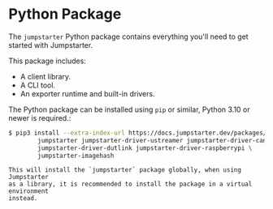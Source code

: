 # Python Package

The `jumpstarter` Python package contains everything you'll need to get started
with Jumpstarter.

This package includes:
- A client library.
- A CLI tool.
- An exporter runtime and built-in drivers.

The Python package can be installed using ``pip`` or similar, Python 3.10 or newer is required.:

<!-- TODO: create meta-package-to-install-all -->

```bash
$ pip3 install --extra-index-url https://docs.jumpstarter.dev/packages/simple \
        jumpstarter jumpstarter-driver-ustreamer jumpstarter-driver-can jumpstarter-driver-sdwire \
        jumpstarter-driver-dutlink jumpstarter-driver-raspberrypi \
        jumpstarter-imagehash
```

```{tip}
This will install the `jumpstarter` package globally, when using Jumpstarter
as a library, it is recommended to install the package in a virtual environment
instead.
```
